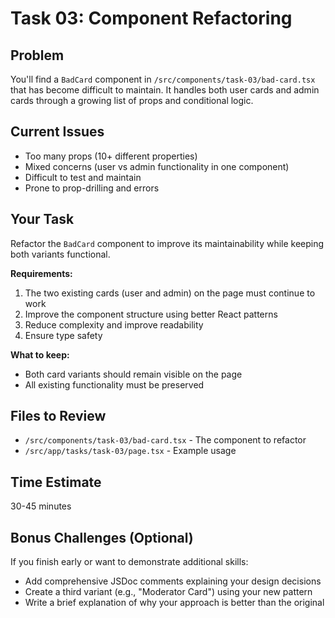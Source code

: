 # Task 03: Component Refactoring

## Problem

You'll find a `BadCard` component in `/src/components/task-03/bad-card.tsx` that has become difficult to maintain. It handles both user cards and admin cards through a growing list of props and conditional logic.

## Current Issues

- Too many props (10+ different properties)
- Mixed concerns (user vs admin functionality in one component)
- Difficult to test and maintain
- Prone to prop-drilling and errors

## Your Task

Refactor the `BadCard` component to improve its maintainability while keeping both variants functional.

**Requirements:**
1. The two existing cards (user and admin) on the page must continue to work
2. Improve the component structure using better React patterns
3. Reduce complexity and improve readability
4. Ensure type safety

**What to keep:**
- Both card variants should remain visible on the page
- All existing functionality must be preserved

## Files to Review

- `/src/components/task-03/bad-card.tsx` - The component to refactor
- `/src/app/tasks/task-03/page.tsx` - Example usage

## Time Estimate

30-45 minutes

## Bonus Challenges (Optional)

If you finish early or want to demonstrate additional skills:

- Add comprehensive JSDoc comments explaining your design decisions
- Create a third variant (e.g., "Moderator Card") using your new pattern
- Write a brief explanation of why your approach is better than the original
